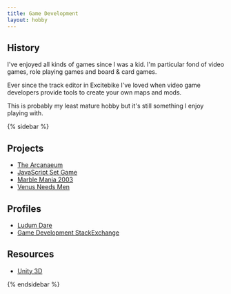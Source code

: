 ```yaml
---
title: Game Development
layout: hobby
---
```


## History

I've enjoyed all kinds of games since I was a kid. I'm particular fond of video games, role playing games and board & card games. 

Ever since the track editor in Excitebike I've loved when video game developers provide tools to create your own maps and mods.

This is probably my least mature hobby but it's still something I enjoy playing with.

{% sidebar %}

## Projects

- [The Arcanaeum](/projects/the-arcanaeum/)
- [JavaScript Set Game](/projects/javascript-set/)
- [Marble Mania 2003](/projects/mm2k3/)
- [Venus Needs Men](/projects/venus-needs-men/)

## Profiles

- [Ludum Dare](http://www.ludumdare.com/compo/author/spilth/)
- [Game Development StackExchange](http://gamedev.stackexchange.com/users/2201/spilth)
 
## Resources

- [Unity 3D](http://unity3d.com/)

{% endsidebar %}
